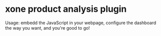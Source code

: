 # xone product analysis plugin

Usage: 
 embedd the JavaScript in your webpage, configure the dashboard the way you want,
 and you're good to go!


